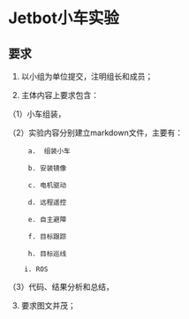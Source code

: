 # Jetbot小车实验

## 要求

1.  以小组为单位提交，注明组长和成员；

2.  主体内容上要求包含：

   （1）小车组装，
   
   （2）实验内容分别建立markdown文件，主要有：
         
		 a.  组装小车
		 
         b. 安装镜像
		 
         c. 电机驱动
		 
         d. 远程遥控
		 
         e. 自主避障
		 
         f. 目标跟踪
		 
         h. 目标巡线

        i. ROS
   
   （3）代码、结果分析和总结，
   
3.  要求图文并茂；

